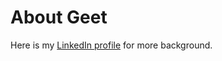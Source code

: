 # About Geet

Here is my [LinkedIn profile](https://www.linkedin.com/in/geet-duggal-14321330/) for more background.

